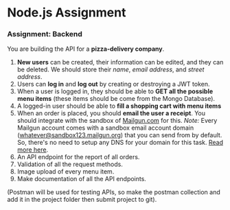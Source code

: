 # Node.js Assignment
### Assignment: Backend

You are building the API for a **pizza-delivery company**.

1. **New users** can be created, their information can be edited, and they can be deleted. We should store their *name*, *email address*, and *street address*.
2. Users can **log in** and **log out** by creating or destroying a JWT token.
3. When a user is logged in, they should be able to **GET all the possible menu items** (these items should be come from the Mongo Database). 
4. A logged-in user should be able to **fill a shopping cart with menu items**
5. When an order is placed, you should **email the user a receipt**. You should integrate with the sandbox of [Mailgun.com](https://www.mailgun.com/) for this. _Note:_ Every Mailgun account comes with a sandbox email account domain (whatever@sandbox123.mailgun.org) that you can send from by default. So, there's no need to setup any DNS for your domain for this task. [Read more here](https://documentation.mailgun.com/en/latest/faqs.html#how-do-i-pick-a-domain-name-for-my-mailgun-account).
6. An API endpoint for the report of all orders.
7. Validation of all the request methods.
8. Image upload of every menu item.
9. Make documentation of all the API endpoints.

(Postman will be used for testing APIs, so make the postman collection and add it in the project folder then submit project to git).


